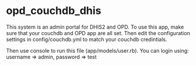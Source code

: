 # opd_couchdb_dhis
This system is an admin portal for DHIS2 and OPD. To use this app, make sure that your couchdb and OPD app are all set.
Then edit the configuration settings in config/couchdb.yml to match your couchdb credintials. 

Then use console to run this file (app/models/user.rb). You can login using: username => admin, password => test 
